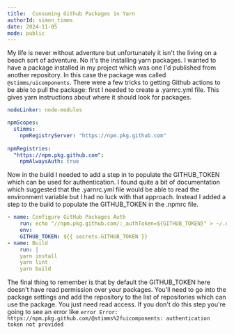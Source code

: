 ```yaml
---
title:  Consuming Github Packages in Yarn
authorId: simon_timms
date: 2024-11-05
mode: public
---
```




My life is never without adventure but unfortunately it isn't the living on a beach sort of adventure. No it's the installing yarn packages. I wanted to have a package installed in my project which was one I'd published from another repository. In this case the package was called `@stimms/uicomponents`. There were a few tricks to getting Github actions to be able to pull the package: first I needed to create a .yarnrc.yml file. This gives yarn instructions about where it should look for packages. 

```yml
nodeLinker: node-modules

npmScopes:
  stimms:
    npmRegistryServer: "https://npm.pkg.github.com"
    
npmRegistries:
  "https://npm.pkg.github.com":
    npmAlwaysAuth: true
```

Now in the build I needed to add a step in to populate the GITHUB_TOKEN which can be used for authentication. I found quite a bit of documentation which suggested that the .yarnrc.yml file would be able to read the environment variable but I had no luck with that approach. Instead I added a step to the build to populate the GITHUB_TOKEN in the .npmrc file. 

```yml
- name: Configure GitHub Packages Auth
    run: echo "//npm.pkg.github.com/:_authToken=${GITHUB_TOKEN}" > ~/.npmrc
    env:
    GITHUB_TOKEN: ${{ secrets.GITHUB_TOKEN }}
- name: Build
    run: |
    yarn install
    yarn lint
    yarn build
```

The final thing to remember is that by default the GITHUB_TOKEN here doesn't have read permission over your packages. You'll need to go into the package settings and add the repository to the list of repositories which can use the package. You just need read access.  If you don't do this step you're going to see an error like `error Error: https://npm.pkg.github.com/@stimms%2fuicomponents: authentication token not provided`

```yml